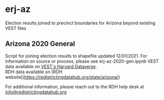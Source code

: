 # erj-az
Election results joined to precinct boundaries for Arizona beyond existing VEST files

## Arizona 2020 General
Script for joining election results to shapefile updated 12/01/2021. For information on source or process, please see erj-az-2020-gen.ipynb
VEST data available on [VEST's Harvard Dataverse](https://dataverse.harvard.edu/file.xhtml?fileId=4864722&version=27.0).
</br>RDH data available on [RDH website[(https://redistrictingdatahub.org/state/arizona/)


For additional information, please reach out to the RDH help desk at info@redistrictingdatahub.org

